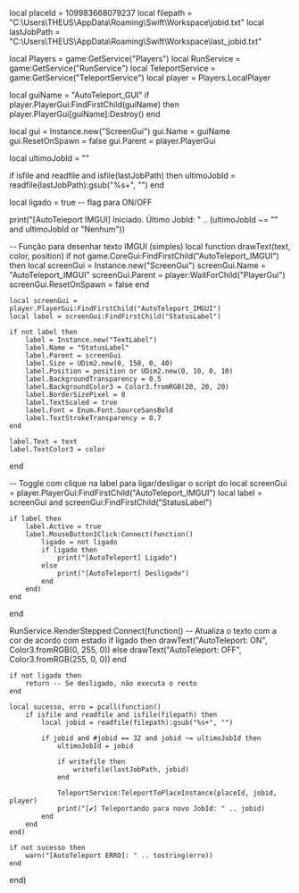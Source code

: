 local placeId = 109983668079237
local filepath = "C:\\Users\\THEUS\\AppData\\Roaming\\Swift\\Workspace\\jobid.txt"
local lastJobPath = "C:\\Users\\THEUS\\AppData\\Roaming\\Swift\\Workspace\\last_jobid.txt"

local Players = game:GetService("Players")
local RunService = game:GetService("RunService")
local TeleportService = game:GetService("TeleportService")
local player = Players.LocalPlayer

local guiName = "AutoTeleport_GUI"
if player.PlayerGui:FindFirstChild(guiName) then
    player.PlayerGui[guiName]:Destroy()
end

local gui = Instance.new("ScreenGui")
gui.Name = guiName
gui.ResetOnSpawn = false
gui.Parent = player.PlayerGui

local ultimoJobId = ""

if isfile and readfile and isfile(lastJobPath) then
    ultimoJobId = readfile(lastJobPath):gsub("%s+", "")
end

local ligado = true -- flag para ON/OFF

print("[AutoTeleport IMGUI] Iniciado. Último JobId: " .. (ultimoJobId ~= "" and ultimoJobId or "Nenhum"))

-- Função para desenhar texto IMGUI (simples)
local function drawText(text, color, position)
    if not game.CoreGui:FindFirstChild("AutoTeleport_IMGUI") then
        local screenGui = Instance.new("ScreenGui")
        screenGui.Name = "AutoTeleport_IMGUI"
        screenGui.Parent = player:WaitForChild("PlayerGui")
        screenGui.ResetOnSpawn = false
    end

    local screenGui = player.PlayerGui:FindFirstChild("AutoTeleport_IMGUI")
    local label = screenGui:FindFirstChild("StatusLabel")

    if not label then
        label = Instance.new("TextLabel")
        label.Name = "StatusLabel"
        label.Parent = screenGui
        label.Size = UDim2.new(0, 150, 0, 40)
        label.Position = position or UDim2.new(0, 10, 0, 10)
        label.BackgroundTransparency = 0.5
        label.BackgroundColor3 = Color3.fromRGB(20, 20, 20)
        label.BorderSizePixel = 0
        label.TextScaled = true
        label.Font = Enum.Font.SourceSansBold
        label.TextStrokeTransparency = 0.7
    end

    label.Text = text
    label.TextColor3 = color
end

-- Toggle com clique na label para ligar/desligar o script
do
    local screenGui = player.PlayerGui:FindFirstChild("AutoTeleport_IMGUI")
    local label = screenGui and screenGui:FindFirstChild("StatusLabel")

    if label then
        label.Active = true
        label.MouseButton1Click:Connect(function()
            ligado = not ligado
            if ligado then
                print("[AutoTeleport] Ligado")
            else
                print("[AutoTeleport] Desligado")
            end
        end)
    end
end

RunService.RenderStepped:Connect(function()
    -- Atualiza o texto com a cor de acordo com estado
    if ligado then
        drawText("AutoTeleport: ON", Color3.fromRGB(0, 255, 0))
    else
        drawText("AutoTeleport: OFF", Color3.fromRGB(255, 0, 0))
    end

    if not ligado then
        return -- Se desligado, não executa o resto
    end

    local sucesso, erro = pcall(function()
        if isfile and readfile and isfile(filepath) then
            local jobid = readfile(filepath):gsub("%s+", "")

            if jobid and #jobid == 32 and jobid ~= ultimoJobId then
                ultimoJobId = jobid

                if writefile then
                    writefile(lastJobPath, jobid)
                end

                TeleportService:TeleportToPlaceInstance(placeId, jobid, player)
                print("[✔] Teleportando para novo JobId: " .. jobid)
            end
        end
    end)

    if not sucesso then
        warn("[AutoTeleport ERRO]: " .. tostring(erro))
    end
end)
